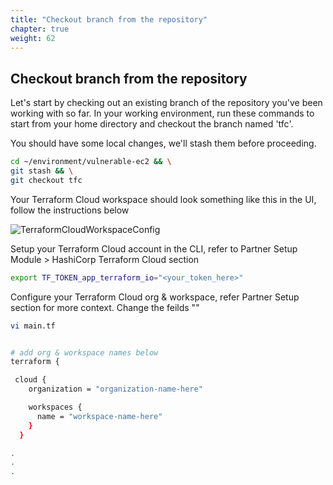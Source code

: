 ```yaml
---
title: "Checkout branch from the repository"
chapter: true
weight: 62
---
```


## Checkout branch from the repository

Let's start by checking out an existing branch of the repository you've been working with so far.  In your working environment, run these commands to start from your home directory and checkout the branch named 'tfc'.

You should have some local changes, we'll stash them before proceeding.

```bash
cd ~/environment/vulnerable-ec2 && \
git stash && \
git checkout tfc
```

Your Terraform Cloud workspace should look something like this in the UI, follow the instructions below

![TerraformCloudWorkspaceConfig](/images/terraform-cloud-configure-workspace.png)


Setup your Terraform Cloud account in the CLI, refer to Partner Setup Module > HashiCorp Terraform Cloud section

```bash
export TF_TOKEN_app_terraform_io="<your_token_here>"
```

Configure your Terraform Cloud org & workspace, refer Partner Setup section for more context. Change the feilds ""

```bash
vi main.tf
```
```sh

# add org & workspace names below 
terraform {

 cloud {
    organization = "organization-name-here"

    workspaces {
      name = "workspace-name-here"
    }
  }

.
.
.
```
